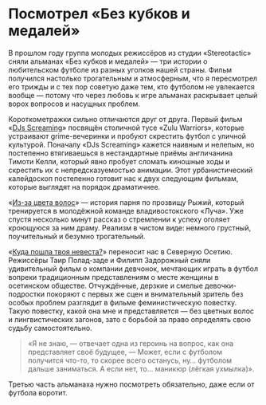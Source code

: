 
# Посмотрел «Без кубков и медалей»

В прошлом году группа молодых режиссёров из студии «Stereotactic» сняли альманах «Без кубков и медалей» — три истории о любительском футболе из разных уголков нашей страны. Фильм получился настолько трогательным и атмосферным, что я пересмотрел его трижды и с тех пор советую даже тем, кто футболом не увлекается вообще — потому что через любовь к игре альманах раскрывает целый ворох вопросов и насущных проблем.

Короткометражки сильно отличаются друг от друга. Первый фильм «[DJs Screaming][1]» посвящён столичной тусе «Zulu Warriors», которые устраивают grime-вечеринки и пробуют скрестить футбол с уличной культурой. Поначалу «DJs Screaming» кажется наивным и нелепым, но постепенно втягиваешься в нестандартные приёмы англичанина Тимоти Келли, который явно пробует сломать киношные ходы и скрестить их с непредсказуемостью анимации. Этот урбанистический калейдоскоп постепенно готовит нас к двух следующим фильмам, которые выглядят на порядок драматичнее.

«[Из-за цвета волос][2]» — история парня по прозвищу Рыжий, который тренируется в молодёжной команде владивостокского «Луча». Уже спустя несколько минут рассказ о стремлении к успеху оголяет кроющуюся за ним драму. Реализм в чистом виде: немного грустный, поучительный и безумно трогательный.

«[Куда пошла твоя невеста?][3]» переносит нас в Северную Осетию. Режиссёры Таир Полад-заде и Филипп Задорожный сняли удивительный фильм о компании девчонок, мечтающих играть в футбол вопреки традиционным представлениям о месте женщины в осетинском обществе. Отчуждённые, дерзкие и смелые девочки-подростки покоряют с первых же сцен и внимательный зритель без особых проблем разглядит в фильме феминистическую повестку. Такую повестку, какой она мне и представляется — без цветных волос и лингвистических загонов, зато с борьбой за право определять свою судьбу самостоятельно.

> «Я не знаю, — отвечает одна из героинь на вопрос, как она представляет своё будущее, — Может, если с футболом получится что-то, то скорее всего останусь, ну… футболом дальше заниматься. А если нет, то… маникюр (лёгкая ухмылка)».

Третью часть альманаха нужно посмотреть обязательно, даже если от футбола воротит.

[1]:	https://www.youtube.com/watch?v=h92mIyHk3Ys
[2]:	https://www.youtube.com/watch?v=7bu66C6qT0A
[3]:	https://www.youtube.com/watch?v=CK12I9JjN5Q